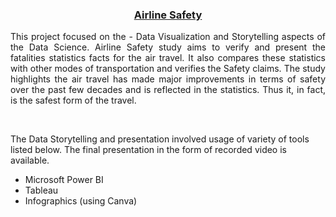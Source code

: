 <h3 align="center"> <u>Airline Safety</u> </h3>

<p align="justify">This project focused on the - Data Visualization and Storytelling aspects of the Data Science. Airline Safety study aims to verify and present the fatalities statistics facts for the air travel. It also compares these statistics with other modes of transportation and verifies the Safety claims. The study highlights the air travel has made major improvements in terms of safety over the past few decades and is reflected in the statistics. Thus it, in fact, is the safest form of the travel.</p>
<br/>

<p>The Data Storytelling and presentation involved usage of variety of tools listed below. The final presentation in the form of recorded video is available.</p>

<ul style="list-style-type:disc;">
  <li>Microsoft Power BI</li>
  <li>Tableau</li>
  <li>Infographics (using Canva)</li>
</ul>
